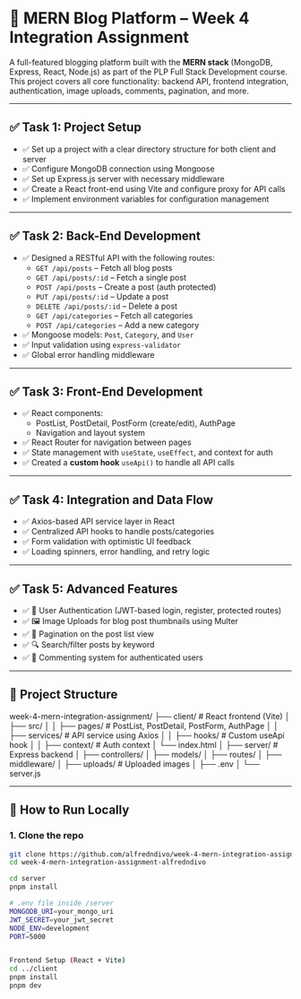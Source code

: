 # 📝 MERN Blog Platform – Week 4 Integration Assignment

A full-featured blogging platform built with the **MERN stack** (MongoDB, Express, React, Node.js) as part of the PLP Full Stack Development course. This project covers all core functionality: backend API, frontend integration, authentication, image uploads, comments, pagination, and more.

---

## ✅ Task 1: Project Setup

- ✅ Set up a project with a clear directory structure for both client and server
- ✅ Configure MongoDB connection using Mongoose
- ✅ Set up Express.js server with necessary middleware
- ✅ Create a React front-end using Vite and configure proxy for API calls
- ✅ Implement environment variables for configuration management

---

## ✅ Task 2: Back-End Development

- ✅ Designed a RESTful API with the following routes:
  - `GET /api/posts` – Fetch all blog posts
  - `GET /api/posts/:id` – Fetch a single post
  - `POST /api/posts` – Create a post (auth protected)
  - `PUT /api/posts/:id` – Update a post
  - `DELETE /api/posts/:id` – Delete a post
  - `GET /api/categories` – Fetch all categories
  - `POST /api/categories` – Add a new category
- ✅ Mongoose models: `Post`, `Category`, and `User`
- ✅ Input validation using `express-validator`
- ✅ Global error handling middleware

---

## ✅ Task 3: Front-End Development

- ✅ React components:
  - PostList, PostDetail, PostForm (create/edit), AuthPage
  - Navigation and layout system
- ✅ React Router for navigation between pages
- ✅ State management with `useState`, `useEffect`, and context for auth
- ✅ Created a **custom hook** `useApi()` to handle all API calls

---

## ✅ Task 4: Integration and Data Flow

- ✅ Axios-based API service layer in React
- ✅ Centralized API hooks to handle posts/categories
- ✅ Form validation with optimistic UI feedback
- ✅ Loading spinners, error handling, and retry logic

---

## ✅ Task 5: Advanced Features

- ✅ 🔐 User Authentication (JWT-based login, register, protected routes)
- ✅ 🖼️ Image Uploads for blog post thumbnails using Multer
- ✅ 🧭 Pagination on the post list view
- ✅ 🔍 Search/filter posts by keyword
- ✅ 💬 Commenting system for authenticated users

---

## 📁 Project Structure

week-4-mern-integration-assignment/
├── client/ # React frontend (Vite)
│ ├── src/
│ │ ├── pages/ # PostList, PostDetail, PostForm, AuthPage
│ │ ├── services/ # API service using Axios
│ │ ├── hooks/ # Custom useApi hook
│ │ ├── context/ # Auth context
│ └── index.html
│
├── server/ # Express backend
│ ├── controllers/
│ ├── models/
│ ├── routes/
│ ├── middleware/
│ ├── uploads/ # Uploaded images
│ ├── .env
│ └── server.js


---

## 🚀 How to Run Locally

### 1. Clone the repo

```bash
git clone https://github.com/alfredndivo/week-4-mern-integration-assignment-alfredndivo.git
cd week-4-mern-integration-assignment-alfredndivo

cd server
pnpm install

# .env file inside /server
MONGODB_URI=your_mongo_uri
JWT_SECRET=your_jwt_secret
NODE_ENV=development
PORT=5000


Frontend Setup (React + Vite)
cd ../client
pnpm install
pnpm dev

